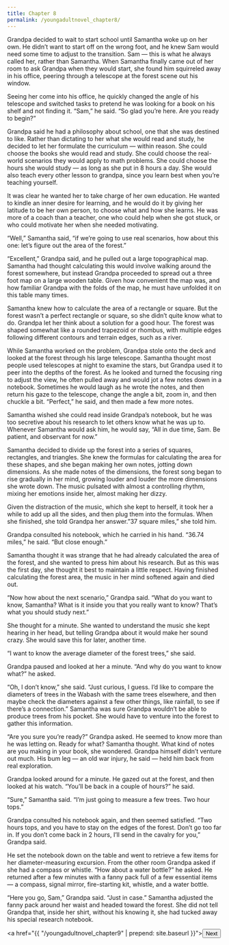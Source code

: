 ```yaml
---
title: Chapter 8
permalink: /youngadultnovel_chapter8/
---
```


Grandpa decided to wait to start school until Samantha woke up on her own. He didn’t want to start off on the wrong foot, and he knew Sam would need some time to adjust to the transition. Sam — this is what he always called her, rather than Samantha. When Samantha finally came out of her room to ask Grandpa when they would start, she found him squirreled away in his office, peering through a telescope at the forest scene out his window.

Seeing her come into his office, he quickly changed the angle of his telescope and switched tasks to pretend he was looking for a book on his shelf and not finding it. “Sam,” he said. “So glad you’re here. Are you ready to begin?”

Grandpa said he had a philosophy about school, one that she was destined to like. Rather than dictating to her what she would read and study, he decided to let her formulate the curriculum — within reason. She could choose the books she would read and study. She could choose the real-world scenarios they would apply to math problems. She could choose the hours she would study — as long as she put in 8 hours a day. She would also teach every other lesson to grandpa, since you learn best when you’re teaching yourself.

It was clear he wanted her to take charge of her own education. He wanted to kindle an inner desire for learning, and he would do it by giving her latitude to be her own person, to choose what and how she learns. He was more of a coach than a teacher, one who could help when she got stuck, or who could motivate her when she needed motivating.

“Well,” Samantha said, “if we’re going to use real scenarios, how about this one: let’s figure out the area of the forest.”

“Excellent,” Grandpa said, and he pulled out a large topographical map. Samantha had thought calculating this would involve walking around the forest somewhere, but instead Grandpa proceeded to spread out a three foot map on a large wooden table. Given how convenient the map was, and how familiar Grandpa with the folds of the map, he must have unfolded it on this table many times.

Samantha knew how to calculate the area of a rectangle or square. But the forest wasn’t a perfect rectangle or square, so she didn’t quite know what to do. Grandpa let her think about a solution for a good hour. The forest was shaped somewhat like a rounded trapezoid or rhombus, with multiple edges following different contours and terrain edges, such as a river.

While Samantha worked on the problem, Grandpa stole onto the deck and looked at the forest through his large telescope. Samantha thought most people used telescopes at night to examine the stars, but Grandpa used it to peer into the depths of the forest. As he looked and turned the focusing ring to adjust the view, he often pulled away and would jot a few notes down in a notebook. Sometimes he would laugh as he wrote the notes, and then return his gaze to the telescope, change the angle a bit, zoom in, and then chuckle a bit. “Perfect,” he said, and then made a few more notes.

Samantha wished she could read inside Grandpa’s notebook, but he was too secretive about his research to let others know what he was up to. Whenever Samantha would ask him, he would say, “All in due time, Sam. Be patient, and observant for now.”

Samantha decided to divide up the forest into a series of squares, rectangles, and triangles. She knew the formulas for calculating the area for these shapes, and she began making her own notes, jotting down dimensions. As she made notes of the dimensions, the forest song began to rise gradually in her mind, growing louder and louder the more dimensions she wrote down. The music pulsated with almost a controlling rhythm, mixing her emotions inside her, almost making her dizzy.

Given the distraction of the music, which she kept to herself, it took her a while to add up all the sides, and then plug them into the formulas. When she finished, she told Grandpa her answer.”37 square miles,” she told him.

Grandpa consulted his notebook, which he carried in his hand. “36.74 miles,” he said. “But close enough.”

Samantha thought it was strange that he had already calculated the area of the forest, and she wanted to press him about his research. But as this was the first day, she thought it best to maintain a little respect. Having finished calculating the forest area, the music in her mind softened again and died out.

“Now how about the next scenario,” Grandpa said. “What do you want to know, Samantha? What is it inside you that you really want to know? That’s what you should study next.”

She thought for a minute. She wanted to understand the music she kept hearing in her head, but telling Grandpa about it would make her sound crazy. She would save this for later, another time.

“I want to know the average diameter of the forest trees,” she said.

Grandpa paused and looked at her a minute. “And why do you want to know what?” he asked.

“Oh, I don’t know,” she said. “Just curious, I guess. I’d like to compare the diameters of trees in the Wabash with the same trees elsewhere, and then maybe check the diameters against a few other things, like rainfall, to see if there’s a connection.” Samantha was sure Grandpa wouldn’t be able to produce trees from his pocket. She would have to venture into the forest to gather this information.

“Are you sure you’re ready?” Grandpa asked. He seemed to know more than he was letting on. Ready for what? Samantha thought. What kind of notes are you making in your book, she wondered. Grandpa himself didn’t venture out much. His bum leg — an old war injury, he said — held him back from real exploration.

Grandpa looked around for a minute. He gazed out at the forest, and then looked at his watch. “You’ll be back in a couple of hours?” he said.

“Sure,” Samantha said. “I’m just going to measure a few trees. Two hour tops.”

Grandpa consulted his notebook again, and then seemed satisfied. “Two hours tops, and you have to stay on the edges of the forest. Don’t go too far in. If you don’t come back in 2 hours, I’ll send in the cavalry for you,” Grandpa said.

He set the notebook down on the table and went to retrieve a few items for her diameter-measuring excursion. From the other room Grandpa asked if she had a compass or whistle. “How about a water bottle?” he asked. He returned after a few minutes with a fanny pack full of a few essential items — a compass, signal mirror, fire-starting kit, whistle, and a water bottle.

“Here you go, Sam,” Grandpa said. “Just in case.” Samantha adjusted the fanny pack around her waist and headed toward the forest. She did not tell Grandpa that, inside her shirt, without his knowing it, she had tucked away his special research notebook.

<a href="{{ "/youngadultnovel_chapter9" | prepend: site.baseurl }}"><button type="button" class="btn btn-warning">Next</button></a>
